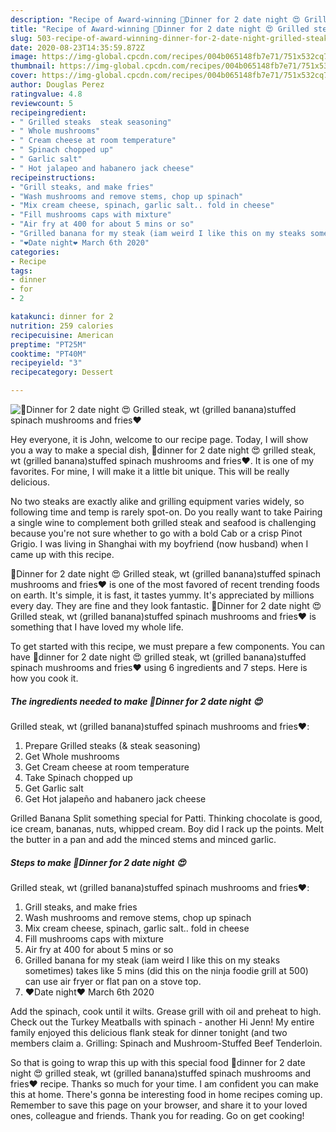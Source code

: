 ```yaml
---
description: "Recipe of Award-winning 🥰Dinner for 2 date night 😍 Grilled steak, wt (grilled banana)stuffed spinach mushrooms and fries❤️"
title: "Recipe of Award-winning 🥰Dinner for 2 date night 😍 Grilled steak, wt (grilled banana)stuffed spinach mushrooms and fries❤️"
slug: 503-recipe-of-award-winning-dinner-for-2-date-night-grilled-steak-wt-grilled-bananastuffed-spinach-mushrooms-and-fries
date: 2020-08-23T14:35:59.872Z
image: https://img-global.cpcdn.com/recipes/004b065148fb7e71/751x532cq70/🥰dinner-for-2-date-night-😍-grilled-steak-wt-grilled-bananastuffed-spinach-mushrooms-and-fries❤️-recipe-main-photo.jpg
thumbnail: https://img-global.cpcdn.com/recipes/004b065148fb7e71/751x532cq70/🥰dinner-for-2-date-night-😍-grilled-steak-wt-grilled-bananastuffed-spinach-mushrooms-and-fries❤️-recipe-main-photo.jpg
cover: https://img-global.cpcdn.com/recipes/004b065148fb7e71/751x532cq70/🥰dinner-for-2-date-night-😍-grilled-steak-wt-grilled-bananastuffed-spinach-mushrooms-and-fries❤️-recipe-main-photo.jpg
author: Douglas Perez
ratingvalue: 4.8
reviewcount: 5
recipeingredient:
- " Grilled steaks  steak seasoning"
- " Whole mushrooms"
- " Cream cheese at room temperature"
- " Spinach chopped up"
- " Garlic salt"
- " Hot jalapeo and habanero jack cheese"
recipeinstructions:
- "Grill steaks, and make fries"
- "Wash mushrooms and remove stems, chop up spinach"
- "Mix cream cheese, spinach, garlic salt.. fold in cheese"
- "Fill mushrooms caps with mixture"
- "Air fry at 400 for about 5 mins or so"
- "Grilled banana for my steak (iam weird I like this on my steaks sometimes) takes like 5 mins (did this on the ninja foodie grill at 500) can use air fryer or flat pan on a stove top."
- "❤️Date night❤️ March 6th 2020"
categories:
- Recipe
tags:
- dinner
- for
- 2

katakunci: dinner for 2 
nutrition: 259 calories
recipecuisine: American
preptime: "PT25M"
cooktime: "PT40M"
recipeyield: "3"
recipecategory: Dessert

---
```



![🥰Dinner for 2 date night 😍
Grilled steak, wt (grilled banana)stuffed spinach mushrooms and fries❤️](https://img-global.cpcdn.com/recipes/004b065148fb7e71/751x532cq70/🥰dinner-for-2-date-night-😍-grilled-steak-wt-grilled-bananastuffed-spinach-mushrooms-and-fries❤️-recipe-main-photo.jpg)

Hey everyone, it is John, welcome to our recipe page. Today, I will show you a way to make a special dish, 🥰dinner for 2 date night 😍
grilled steak, wt (grilled banana)stuffed spinach mushrooms and fries❤️. It is one of my favorites. For mine, I will make it a little bit unique. This will be really delicious.

No two steaks are exactly alike and grilling equipment varies widely, so following time and temp is rarely spot-on. Do you really want to take Pairing a single wine to complement both grilled steak and seafood is challenging because you&#39;re not sure whether to go with a bold Cab or a crisp Pinot Grigio. I was living in Shanghai with my boyfriend (now husband) when I came up with this recipe.

🥰Dinner for 2 date night 😍
Grilled steak, wt (grilled banana)stuffed spinach mushrooms and fries❤️ is one of the most favored of recent trending foods on earth. It's simple, it is fast, it tastes yummy. It's appreciated by millions every day. They are fine and they look fantastic. 🥰Dinner for 2 date night 😍
Grilled steak, wt (grilled banana)stuffed spinach mushrooms and fries❤️ is something that I have loved my whole life.


To get started with this recipe, we must prepare a few components. You can have 🥰dinner for 2 date night 😍
grilled steak, wt (grilled banana)stuffed spinach mushrooms and fries❤️ using 6 ingredients and 7 steps. Here is how you cook it.

<!--inarticleads1-->

##### The ingredients needed to make 🥰Dinner for 2 date night 😍
Grilled steak, wt (grilled banana)stuffed spinach mushrooms and fries❤️:

1. Prepare  Grilled steaks (&amp; steak seasoning)
1. Get  Whole mushrooms
1. Get  Cream cheese at room temperature
1. Take  Spinach chopped up
1. Get  Garlic salt
1. Get  Hot jalapeño and habanero jack cheese


Grilled Banana Split something special for Patti. Thinking chocolate is good, ice cream, bananas, nuts, whipped cream. Boy did I rack up the points. Melt the butter in a pan and add the minced stems and minced garlic. 

<!--inarticleads2-->

##### Steps to make 🥰Dinner for 2 date night 😍
Grilled steak, wt (grilled banana)stuffed spinach mushrooms and fries❤️:

1. Grill steaks, and make fries
1. Wash mushrooms and remove stems, chop up spinach
1. Mix cream cheese, spinach, garlic salt.. fold in cheese
1. Fill mushrooms caps with mixture
1. Air fry at 400 for about 5 mins or so
1. Grilled banana for my steak (iam weird I like this on my steaks sometimes) takes like 5 mins (did this on the ninja foodie grill at 500) can use air fryer or flat pan on a stove top.
1. ❤️Date night❤️ March 6th 2020


Add the spinach, cook until it wilts. Grease grill with oil and preheat to high. Check out the Turkey Meatballs with spinach - another Hi Jenn! My entire family enjoyed this delicious flank steak for dinner tonight (and two members claim a. Grilling: Spinach and Mushroom-Stuffed Beef Tenderloin. 

So that is going to wrap this up with this special food 🥰dinner for 2 date night 😍
grilled steak, wt (grilled banana)stuffed spinach mushrooms and fries❤️ recipe. Thanks so much for your time. I am confident you can make this at home. There's gonna be interesting food in home recipes coming up. Remember to save this page on your browser, and share it to your loved ones, colleague and friends. Thank you for reading. Go on get cooking!
